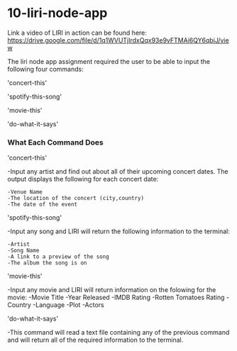 # 10-liri-node-app

Link a video of LIRI in action can be found here: https://drive.google.com/file/d/1q1WVUTjIrdxQqx93e9vFTMAi6QY6qbiJ/view

The liri node app assignment required the user to be able to input the following four commands:

'concert-this'

'spotify-this-song'

'movie-this'

'do-what-it-says'

<h3>What Each Command Does</h3>

'concert-this'

-Input any artist and find out about all of their upcoming concert dates.  The output displays the following for each concert date:

    -Venue Name
    -The location of the concert (city,country)
    -The date of the event 

'spotify-this-song'

-Input any song and LIRI will return the following information to the terminal:
    
    -Artist
    -Song Name
    -A link to a preview of the song
    -The album the song is on

'movie-this'

-Input any movie and LIRI will return information on the folowing for the movie: 
    -Movie Title
    -Year Released
    -IMDB Rating
    -Rotten Tomatoes Rating
    -Country
    -Language
    -Plot
    -Actors

'do-what-it-says'

-This command will read a text file containing any of the previous command and will return all of the required information to the terminal.
